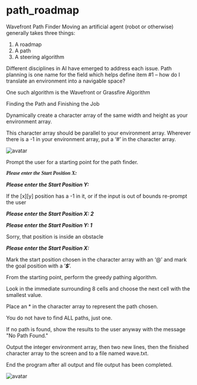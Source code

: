 # path_roadmap
Wavefront Path Finder
Moving an artificial agent (robot or otherwise) generally takes three things:
1. A roadmap
2. A path
3. A steering algorithm

Different disciplines in AI have emerged to address each issue. Path planning is one name for the field which helps define item #1 – how do I translate an environment into a navigable space? 

One such algorithm is the Wavefront or Grassfire Algorithm


Finding the Path and Finishing the Job

Dynamically create a character array of the same width and height as your environment array.

This character array should be parallel to your environment array. Wherever there is a -1 in your environment array, put a ‘#’ in the character array.

![avatar](https://s2.loli.net/2023/03/29/cTgZyOiJjC29Vvd.png)

Prompt the user for a starting point for the path finder.

<font face="Times New Roman">***Please enter the Start Position X:***</font>

***Please enter the Start Position Y:***

If the [x][y] position has a -1 in it, or if the input is out of bounds re-prompt the user

***Please enter the Start Position X: 2***

***Please enter the Start Position Y: 1***

Sorry, that position is inside an obstacle

***Please enter the Start Position X:***

Mark the start position chosen in the character array with an ‘@’ and mark the goal position with a ‘***$***’.

From the starting point, perform the greedy pathing algorithm. 

Look in the immediate surrounding 8 cells and choose the next cell with the smallest value.

Place an * in the character array to represent the path chosen.

You do not have to find ALL paths, just one.

If no path is found, show the results to the user anyway with the message "No Path Found."

Output the integer environment array, then two new lines, then the finished character array to the screen and to a file named wave.txt.

End the program after all output and file output has been completed.


![avatar](https://s2.loli.net/2023/03/29/ivMpzYGwAtoRC3g.png)
